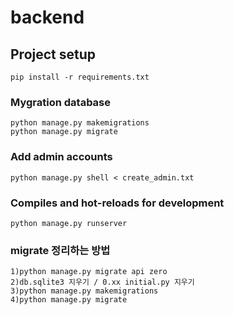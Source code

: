 # backend

## Project setup
```
pip install -r requirements.txt
```

### Mygration database
```
python manage.py makemigrations
python manage.py migrate
```

### Add admin accounts
```
python manage.py shell < create_admin.txt
```

### Compiles and hot-reloads for development
```
python manage.py runserver
```

### migrate 정리하는 방법
```
1)python manage.py migrate api zero
2)db.sqlite3 지우기 / 0.xx initial.py 지우기
3)python manage.py makemigrations
4)python manage.py migrate
```
